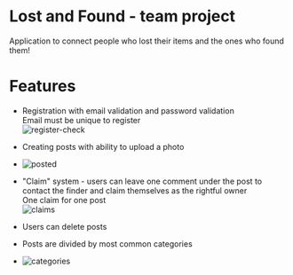 # Lost and Found - team project
Application to connect people who lost their items and the ones who found them!

# Features
* Registration with email validation and password validation  
Email must be unique to register  
![register-check](https://user-images.githubusercontent.com/57418284/132256794-df36b26b-0df0-4c50-9781-8bd06b64ca23.png)

* Creating posts with ability to upload a photo  
* ![posted](https://user-images.githubusercontent.com/57418284/132256818-549c84af-4a75-48a7-be4b-47f9c6ff7e05.png)

* "Claim" system - users can leave one comment under the post to contact the finder and claim themselves as the rightful owner  
One claim for one post  
![claims](https://user-images.githubusercontent.com/57418284/132256827-1f0e39de-568f-49e2-9769-055a16a2356a.png)

* Users can delete posts  
* Posts are divided by most common categories  
* ![categories](https://user-images.githubusercontent.com/57418284/132256867-42fe49b1-9e6d-47ab-bfb0-ee7ef26fe7e1.png)

